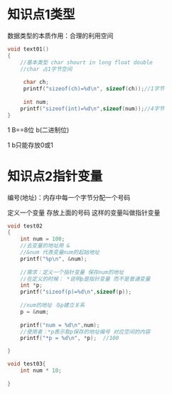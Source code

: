 # 知识点1类型

数据类型的本质作用：合理的利用空间

```c
void text01()
{
	//基本类型 char shourt in long float double
    //char 占1字节空间
    
   	 char ch;
   	 printf("sizeof(ch)=%d\n", sizeof(ch));//1字节
    
     int num;
    printf("sizeof(int)=%d\n",sizeof(num));//4字节
}
```

1 B==8位 b(二进制位)

1 b只能存放0或1

# 知识点2指针变量

编号(地址)：内存中每一个字节分配一个号码

定义一个变量 存放上面的号码 这样的变量叫做指针变量

```c
void test02
{
    int num = 100;
    //去变量的地址用 &
    //&num 代表变量num的起始地址
    printf("%p\n", &num);
    
    //需求：定义一个指针变量 保存num的地址
    //在定义的时候： *说明p是指针变量 而不是普通变量
    int *p;
    printf("sizeof(p)=%d\n",sizeof(p));
    
    //num的地址 与p建立关系
    p = &num;
    
    printf("num = %d\n",num);
    //使用者：*p表示取p保存的地址编号 对应空间的内容
    printf("*p = %d\n", *p);  //100

}
```

```c
void test03{
    int num * 10;
    
}
```

